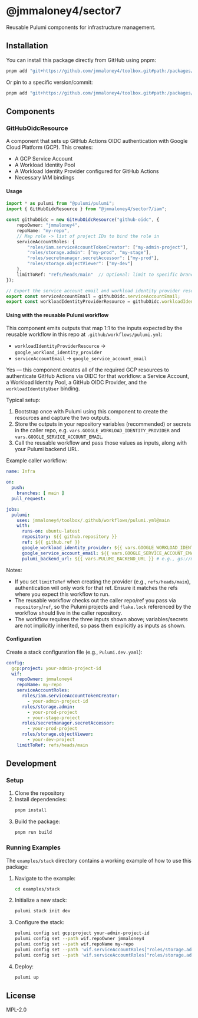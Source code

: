 # @jmmaloney4/sector7

Reusable Pulumi components for infrastructure management.

## Installation

You can install this package directly from GitHub using pnpm:

```bash
pnpm add "git+https://github.com/jmmaloney4/toolbox.git#path:/packages/toolbox"
```

Or pin to a specific version/commit:

```bash
pnpm add "git+https://github.com/jmmaloney4/toolbox.git#path:/packages/toolbox#v0.1.0"
```

## Components

### GitHubOidcResource

A component that sets up GitHub Actions OIDC authentication with Google Cloud Platform (GCP). This creates:

- A GCP Service Account
- A Workload Identity Pool
- A Workload Identity Provider configured for GitHub Actions
- Necessary IAM bindings

#### Usage

```typescript
import * as pulumi from "@pulumi/pulumi";
import { GitHubOidcResource } from "@jmmaloney4/sector7/iam";

const githubOidc = new GitHubOidcResource("github-oidc", {
    repoOwner: "jmmaloney4",
    repoName: "my-repo",
    // Map role -> list of project IDs to bind the role in
    serviceAccountRoles: {
        "roles/iam.serviceAccountTokenCreator": ["my-admin-project"],  // SA/WIF admin project
        "roles/storage.admin": ["my-prod", "my-stage"],
        "roles/secretmanager.secretAccessor": ["my-prod"],
        "roles/storage.objectViewer": ["my-dev"]
    },
    limitToRef: "refs/heads/main"  // Optional: limit to specific branch/tag
});

// Export the service account email and workload identity provider resource
export const serviceAccountEmail = githubOidc.serviceAccountEmail;
export const workloadIdentityProviderResource = githubOidc.workloadIdentityProviderResource;
```

#### Using with the reusable Pulumi workflow

This component emits outputs that map 1:1 to the inputs expected by the reusable workflow in this repo at `.github/workflows/pulumi.yml`:

- `workloadIdentityProviderResource` → `google_workload_identity_provider`
- `serviceAccountEmail` → `google_service_account_email`

Yes — this component creates all of the required GCP resources to authenticate GitHub Actions via OIDC for that workflow: a Service Account, a Workload Identity Pool, a GitHub OIDC Provider, and the `workloadIdentityUser` binding.

Typical setup:

1. Bootstrap once with Pulumi using this component to create the resources and capture the two outputs.
2. Store the outputs in your repository variables (recommended) or secrets in the caller repo, e.g. `vars.GOOGLE_WORKLOAD_IDENTITY_PROVIDER` and `vars.GOOGLE_SERVICE_ACCOUNT_EMAIL`.
3. Call the reusable workflow and pass those values as inputs, along with your Pulumi backend URL.

Example caller workflow:

```yaml
name: Infra

on:
  push:
    branches: [ main ]
  pull_request:

jobs:
  pulumi:
    uses: jmmaloney4/toolbox/.github/workflows/pulumi.yml@main
    with:
      runs-on: ubuntu-latest
      repository: ${{ github.repository }}
      ref: ${{ github.ref }}
      google_workload_identity_provider: ${{ vars.GOOGLE_WORKLOAD_IDENTITY_PROVIDER }}
      google_service_account_email: ${{ vars.GOOGLE_SERVICE_ACCOUNT_EMAIL }}
      pulumi_backend_url: ${{ vars.PULUMI_BACKEND_URL }} # e.g., gs://my-pulumi-state
```

Notes:

- If you set `limitToRef` when creating the provider (e.g., `refs/heads/main`), authentication will only work for that ref. Ensure it matches the refs where you expect this workflow to run.
- The reusable workflow checks out the caller repo/ref you pass via `repository`/`ref`, so the Pulumi projects and `flake.lock` referenced by the workflow should live in the caller repository.
- The workflow requires the three inputs shown above; variables/secrets are not implicitly inherited, so pass them explicitly as inputs as shown.

#### Configuration

Create a stack configuration file (e.g., `Pulumi.dev.yaml`):

```yaml
config:
  gcp:project: your-admin-project-id
  wif:
    repoOwner: jmmaloney4
    repoName: my-repo
    serviceAccountRoles:
      roles/iam.serviceAccountTokenCreator:
        - your-admin-project-id
      roles/storage.admin:
        - your-prod-project
        - your-stage-project
      roles/secretmanager.secretAccessor:
        - your-prod-project
      roles/storage.objectViewer:
        - your-dev-project
    limitToRef: refs/heads/main
```

## Development

### Setup

1. Clone the repository
2. Install dependencies:
   ```bash
   pnpm install
   ```
3. Build the package:
   ```bash
   pnpm run build
   ```

### Running Examples

The `examples/stack` directory contains a working example of how to use this package:

1. Navigate to the example:
   ```bash
   cd examples/stack
   ```
2. Initialize a new stack:
   ```bash
   pulumi stack init dev
   ```
3. Configure the stack:
   ```bash
   pulumi config set gcp:project your-admin-project-id
   pulumi config set --path wif.repoOwner jmmaloney4
   pulumi config set --path wif.repoName my-repo
   pulumi config set --path 'wif.serviceAccountRoles["roles/storage.admin"][0]' your-prod-project
   pulumi config set --path 'wif.serviceAccountRoles["roles/storage.admin"][1]' your-stage-project
   ```
4. Deploy:
   ```bash
   pulumi up
   ```

## License

MPL-2.0
